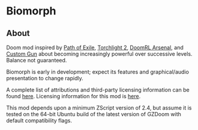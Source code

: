 # Biomorph

## About

Doom mod inspired by [Path of Exile](https://www.pathofexile.com/), [Torchlight 2](https://www.torchlight2.com/en), [DoomRL Arsenal](https://forum.zdoom.org/viewtopic.php?f=43&t=37044), and [Custom Gun](https://forum.zdoom.org/viewtopic.php?f=43&t=54303) about becoming increasingly powerful over successive levels. Balance not guaranteed.

Biomorph is early in development; expect its features and graphical/audio presentation to change rapidly.

A complete list of attributions and third-party licensing information can be found [here](/ATTRIB.md). Licensing information for this mod is [here](/LICENSE).

This mod depends upon a minimum ZScript version of 2.4, but assume it is tested on the 64-bit Ubuntu build of the latest version of GZDoom with default compatibility flags.
